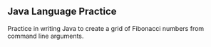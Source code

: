 ## Java Language Practice
Practice in writing Java to create a grid of Fibonacci numbers from command line arguments.